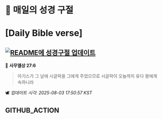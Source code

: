 # 🙏 매일의 성경 구절
# [Daily Bible verse]
## [![README에 성경구절 업데이트](https://github.com/DONGSUKA/first_test/actions/workflows/update-readme-bible.yml/badge.svg)](https://github.com/DONGSUKA/first_test/actions/workflows/update-readme-bible.yml)
<!-- START_BIBLE_VERSE -->
📖 **사무엘상 27:6**
> 아기스가 그 날에 시글락을 그에게 주었으므로 시글락이 오늘까지 유다 왕에게 속하니라

🕊️ _업데이트 시각: 2025-08-03 17:50:57 KST_
  <!-- END_BIBLE_VERSE -->
## GITHUB_ACTION
